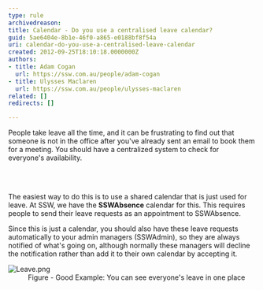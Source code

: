 ```yaml
---
type: rule
archivedreason: 
title: Calendar - Do you use a centralised leave calendar?
guid: 5ae6404e-8b1e-46f0-a865-e0188bf8f54a
uri: calendar-do-you-use-a-centralised-leave-calendar
created: 2012-09-25T18:10:18.0000000Z
authors:
- title: Adam Cogan
  url: https://ssw.com.au/people/adam-cogan
- title: Ulysses Maclaren
  url: https://ssw.com.au/people/ulysses-maclaren
related: []
redirects: []

---
```



<p>​People take leave all the time, and it can be frustrating to find out that someone is not in the office after you've already sent an email to book them for a meeting. 
You should have a centralized system to check for everyone's availability. 
<br></p>
<br><excerpt class='endintro'></excerpt><br>
<p>The easiest way to do this is to use a shared calendar that is just used for leave. At SSW, we have the&#160;<b>SSWAbsence</b> calendar for this. This requires people to send their leave requests as an appointment to SSWAbsence​<b></b>.​ </p><p>Since this is just a calendar, you should also have these leave requests automatically&#160;to your admin managers (SSWAdmin), so they are always notified of what's going on, although normally these managers will decline the notification rather than add it to their own calendar by accepting it.<br></p><dl class="goodImage"><dt>​<img src="/PublishingImages/Leave.png" alt="Leave.png" /></dt><dd>Figure - Good Example&#58;​&#160;​You can see everyone's leave in one place​<span style="color&#58;#444444;">​</span></dd></dl>


